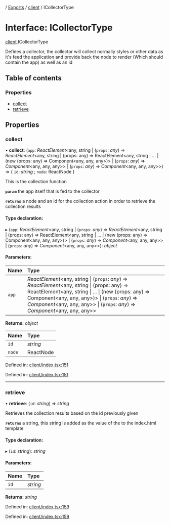 [](../README.md) / [Exports](../modules.md) / [client](../modules/client.md) / ICollectorType

# Interface: ICollectorType

[client](../modules/client.md).ICollectorType

Defines a collector, the collector will collect normally styles or other
data as it's feed the application and provide back the node to render (Which should contain the app)
as well as an id

## Table of contents

### Properties

- [collect](client.icollectortype.md#collect)
- [retrieve](client.icollectortype.md#retrieve)

## Properties

### collect

• **collect**: (`app`: *ReactElement*<any, string \| (`props`: *any*) => *ReactElement*<any, string \| (props: any) =\> ReactElement<any, string \| ... \| (new (props: any) =\> Component<any, any, any\>)\> \| (`props`: *any*) => *Component*<any, any, any\>\> \| (`props`: *any*) => *Component*<any, any, any\>\>) => { `id`: *string* ; `node`: ReactNode  }

This is the collection function

**`param`** the app itself that is fed to the collector

**`returns`** a node and an id for the collection action in order to retrieve
the collection results

#### Type declaration:

▸ (`app`: *ReactElement*<any, string \| (`props`: *any*) => *ReactElement*<any, string \| (props: any) =\> ReactElement<any, string \| ... \| (new (props: any) =\> Component<any, any, any\>)\> \| (`props`: *any*) => *Component*<any, any, any\>\> \| (`props`: *any*) => *Component*<any, any, any\>\>): *object*

#### Parameters:

Name | Type |
:------ | :------ |
`app` | *ReactElement*<any, string \| (`props`: *any*) => *ReactElement*<any, string \| (props: any) =\> ReactElement<any, string \| ... \| (new (props: any) =\> Component<any, any, any\>)\> \| (`props`: *any*) => *Component*<any, any, any\>\> \| (`props`: *any*) => *Component*<any, any, any\>\> |

**Returns:** *object*

Name | Type |
:------ | :------ |
`id` | *string* |
`node` | ReactNode |

Defined in: [client/index.tsx:151](https://github.com/onzag/itemize/blob/5fcde7cf/client/index.tsx#L151)

Defined in: [client/index.tsx:151](https://github.com/onzag/itemize/blob/5fcde7cf/client/index.tsx#L151)

___

### retrieve

• **retrieve**: (`id`: *string*) => *string*

Retrieves the collection results based on the id previously given

**`returns`** a string, this string is added as the value of the <SSRHEAD> to the index.html template

#### Type declaration:

▸ (`id`: *string*): *string*

#### Parameters:

Name | Type |
:------ | :------ |
`id` | *string* |

**Returns:** *string*

Defined in: [client/index.tsx:159](https://github.com/onzag/itemize/blob/5fcde7cf/client/index.tsx#L159)

Defined in: [client/index.tsx:159](https://github.com/onzag/itemize/blob/5fcde7cf/client/index.tsx#L159)
